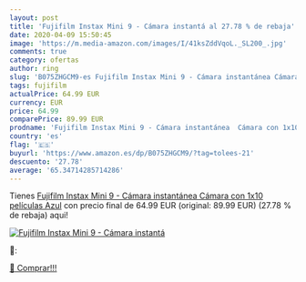 ```yaml
---
layout: post
title: 'Fujifilm Instax Mini 9 - Cámara instantá al 27.78 % de rebaja'
date: 2020-04-09 15:50:45
image: 'https://m.media-amazon.com/images/I/41ksZddVqoL._SL200_.jpg'
comments: true
category: ofertas
author: ring
slug: 'B075ZHGCM9-es Fujifilm Instax Mini 9 - Cámara instantánea Cámara con...'
tags: fujifilm
actualPrice: 64.99 EUR
currency: EUR
price: 64.99
comparePrice: 89.99 EUR
prodname: 'Fujifilm Instax Mini 9 - Cámara instantánea  Cámara con 1x10 películas  Azul'
country: 'es'
flag: '🇪🇸'
buyurl: 'https://www.amazon.es/dp/B075ZHGCM9/?tag=tolees-21'
descuento: '27.78'
average: '65.34714285714286'
---
```


Tienes [Fujifilm Instax Mini 9 - Cámara instantánea  Cámara con 1x10 películas  Azul](https://www.amazon.es/dp/B075ZHGCM9/?tag=tolees-21) con precio final de  64.99 EUR (original: 89.99 EUR) (27.78 %  de rebaja) aqui!

[![Fujifilm Instax Mini 9 - Cámara instantá](https://m.media-amazon.com/images/I/41ksZddVqoL._SL200_.jpg)](https://www.amazon.es/dp/B075ZHGCM9/?tag=tolees-21)

🔎:


[🛒 Comprar!!!](https://www.amazon.es/dp/B075ZHGCM9/?tag=tolees-21)
